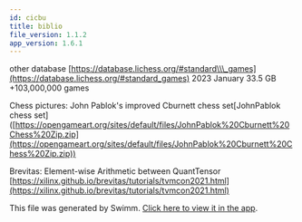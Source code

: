 ```yaml
---
id: cicbu
title: biblio
file_version: 1.1.2
app_version: 1.6.1
---
```


other database [https://database.lichess.org/#standard\\\_games](https://database.lichess.org/#standard_games) 2023 January 33.5 GB +103,000,000 games

Chess pictures: John Pablok's improved Cburnett chess set\[JohnPablok chess set\]([https://opengameart.org/sites/default/files/JohnPablok%20Cburnett%20Chess%20Zip.zip](https://opengameart.org/sites/default/files/JohnPablok%20Cburnett%20Chess%20Zip.zip))

Brevitas: Element-wise Arithmetic between QuantTensor [https://xilinx.github.io/brevitas/tutorials/tvmcon2021.html](https://xilinx.github.io/brevitas/tutorials/tvmcon2021.html)
<br/>

This file was generated by Swimm. [Click here to view it in the app](https://app.swimm.io/repos/Z2l0aHViJTNBJTNBRkhFLkNoZXNzJTNBJTNBdnJvbmE=/docs/cicbu).

